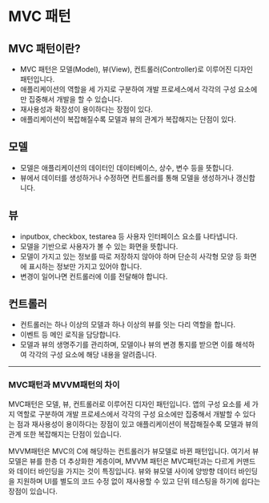 MVC 패턴
=
MVC 패턴이란?
-
- MVC 패턴은 모델(Model), 뷰(View), 컨트롤러(Controller)로 이루어진 디자인 패턴입니다.
- 애플리케이션의 역할을 세 가지로 구분하여 개발 프로세스에서 각각의 구성 요소에만 집중해서 개발을 할 수 있습니다.
- 재사용성과 확장성이 용이하다는 장점이 있다.
- 애플리케이션이 복잡해질수록 모델과 뷰의 관계가 복잡해지는 단점이 있다.

모델
-
- 모델은 애플리케이션의 데이터인 데이터베이스, 상수, 변수 등을 뜻합니다.
- 뷰에서 데이터를 생성하거나 수정하면 컨트롤러를 통해 모델을 생성하거나 갱신합니다.

뷰
-
- inputbox, checkbox, testarea 등 사용자 인터페이스 요소를 나타냅니다.
- 모델을 기반으로 사용자가 볼 수 있는 화면을 뜻합니다.
- 모델이 가지고 있는 정보를 따로 저장하지 않아야 하며 단순히 사각형 모양 등 화면에 표시하는 정보만 가지고 있어야 합니다.
- 변경이 일어나면 컨트롤러에 이를 전달해야 합니다.

컨트롤러
-
- 컨트롤러는 하나 이상의 모델과 하나 이상의 뷰를 잇는 다리 역할을 합니다.
- 이벤트 등 메인 로직을 담당합니다.
- 모델과 뷰의 생명주기를 관리하며, 모델이나 뷰의 변경 통지를 받으면 이를 해석하여 각각의 구성 요소에 해당 내용을 알려줍니다.
***
### MVC패턴과 MVVM패턴의 차이
MVC패턴은 모델, 뷰, 컨트롤러로 이루어진 디자인 패턴입니다. 앱의 구성 요소를 세 가지 역할로 구분하여 개발 프로세스에서 각각의 구성 요소에만 집중해서 개발할 수 있다는 점과 재사용성이 용이하다는 장점이 있고 
애플리케이션이 복잡해질수록 모델과 뷰의 관계 또한 복잡해지는 단점이 있습니다.
  
MVVM패턴은 MVC의 C에 해당하는 컨트롤러가 뷰모델로 바뀐 패턴입니다. 여기서 뷰모델은 뷰를 한층 더 추상화한 계층이며,
MVVM 패턴은 MVC패턴과는 다르게 커맨드와 데이터 바인딩을 가지는 것이 특징입니다. 뷰와 뷰모델 사이에 양방향 데이터 바인딩을 지원하며 UI를 별도의 코드 수정 없이 재사용할 수 있고 단위 테스팅을 하기에 쉽다는 장점이 있습니다.
